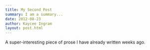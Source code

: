 ```yaml
---
title: My Second Post
summary: I am a summary...
date: 2012-08-23
author: Kaycee Ingram
layout: post.html
---
```


A super-interesting piece of prose I have already written weeks ago.
